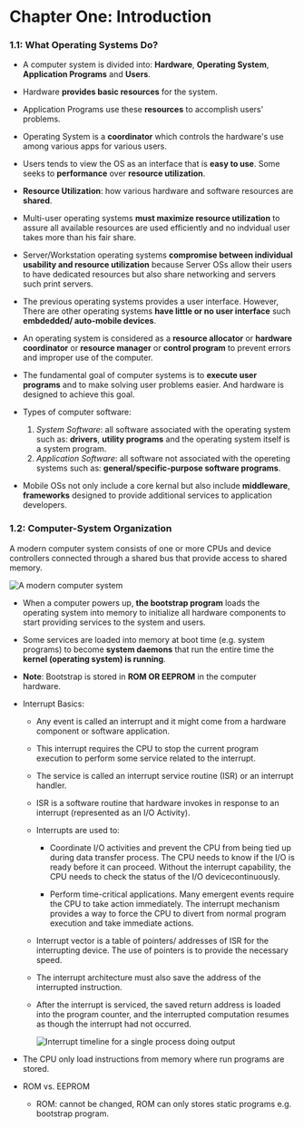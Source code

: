 # Chapter One: Introduction 

### 1.1: What Operating Systems Do?
- A computer system is divided into: **Hardware**, **Operating System**, **Application Programs** and **Users**.
- Hardware **provides basic resources** for the system.
- Application Programs use these **resources** to accomplish users' problems. 
- Operating System is a **coordinator** which controls the hardware's use among various apps for various users.
- Users tends to view the OS as an interface that is **easy to use**. Some seeks to **performance** over **resource utilization**.
- **Resource Utilization**: how various hardware and software resources are **shared**.
- Multi-user operating systems **must maximize resource utilization** to assure all available resources are used efficiently and no indvidual user takes more than his fair share.
- Server/Workstation operating systems **compromise between individual usability and resource utilization** because Server OSs allow their users to have dedicated resources but also share networking and servers such print servers.
- The previous operating systems provides a user interface. However, There are other operating systems **have little or no user interface** such **embdedded/ auto-mobile devices**.
- An operating system is considered as a **resource allocator** or **hardware coordinator** or **resource manager** or **control program** to prevent errors and improper use of the computer.
- The fundamental goal of computer systems is to **execute user programs** and to make solving user problems easier. And hardware is designed to achieve this goal.
- Types of computer software:

    1. *System Software*: all software associated with the operating system such as: **drivers**, **utility programs** and the operating system itself is a system program.
    2. *Application Software*: all software not associated with the opereting systems such as: **general/specific-purpose software programs**.

- Mobile OSs not only include a core kernal but also include **middleware**, **frameworks** designed to provide additional services to application developers.

### 1.2: Computer-System Organization
A modern computer system consists of one or more CPUs and device controllers connected through a shared bus that provide access to shared memory. 

![A modern computer system](https://i.imgur.com/mUSwYzg.png)


- When a computer powers up, **the bootstrap program** loads the operating system into memory to initialize all hardware components to start providing services to the system and users.
- Some services are loaded into memory at boot time (e.g. system programs) to become **system daemons** that run the entire time the **kernel (operating system) is running**.
- **Note**: Bootstrap is stored in **ROM OR EEPROM** in the computer hardware.

- Interrupt Basics:
  - Any event is called an interrupt and it might come from a hardware component or software application.
  - This interrupt requires the CPU to stop the current program execution to perform some service related to the interrupt.
  - The service is called an interrupt service routine (ISR) or an interrupt handler.
  - ISR is a software routine that hardware invokes in response to an interrupt (represented as an I/O Activity).
  
  - Interrupts are used to:
    - Coordinate I/O activities and prevent the CPU from being tied up during data transfer process.
      The CPU needs to know if the I/O is ready before it can proceed. Without the interrupt capability, 
      the CPU needs to check the status of the I/O devicecontinuously.

    - Perform time-critical applications.
      Many emergent events require the CPU to take action immediately.
      The interrupt mechanism provides a way to force the CPU to divert from
      normal program execution and take immediate actions.

  - Interrupt vector is a table of pointers/ addresses of ISR for the interrupting device. The use of pointers is to provide the necessary speed.
  - The interrupt architecture must also save the address of the interrupted instruction.
  - After the interrupt is serviced, the saved return address is loaded into the program counter, and the interrupted computation resumes
    as though the interrupt had not occurred.
  
  
    ![Interrupt timeline for a single process doing output](https://i.imgur.com/6apCZuP.png)
    

- The CPU only load instructions from memory where run programs are stored.
- ROM vs. EEPROM 
    - ROM: cannot be changed, ROM can only stores static programs e.g. bootstrap program.
